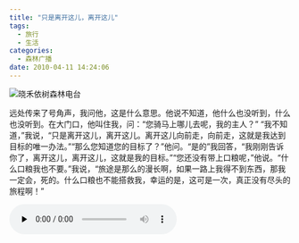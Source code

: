 ```yaml
---
title: "只是离开这儿，离开这儿"
tags:
  - 旅行
  - 生活
categories:
  - 森林广播
date: 2010-04-11 14:24:06
---
```


![晓禾依树森林电台](../../../images/radiocover/radio_006.jpg) 

远处传来了号角声，我问他，这是什么意思。他说不知道，他什么也没听到，什么也没听到。在大门口，他叫住我，问：“您骑马上哪儿去呢，我的主人？” “我不知道，”我说，“只是离开这儿，离开这儿。离开这儿向前走，向前走，这就是我达到目标的唯一办法。”“那么您知道您的目标了？”他问。“是的”我回答，“我刚刚告诉你了，离开这儿，离开这儿，这就是我的目标。”“您还没有带上口粮呢，”他说。“什么口粮我也不要。”我说，“旅途是那么的漫长啊，如果一路上我得不到东西，那我一定会，死的。什么口粮也不能搭救我，幸运的是，这可是一次，真正没有尽头的旅程啊！”   

<audio id="audio" controls="" preload="none">
  <source id="mp3" src="http://www.coletree.com/radio/coletree_radio_006.mp3">
</audio>